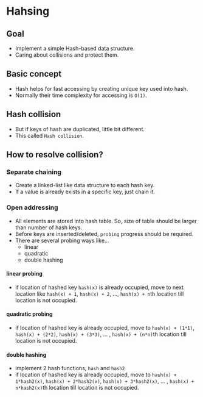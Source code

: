 # Hahsing

## Goal

- Implement a simple Hash-based data structure.
- Caring about collisions and protect them.

## Basic concept

- Hash helps for fast accessing by creating unique key used into hash.
- Normally their time complexity for accessing is `O(1)`.

## Hash collision

- But if keys of hash are duplicated, little bit different.
- This called `Hash collision`.

## How to resolve collision?

### Separate chaining

- Create a linked-list like data structure to each hash key.
- If a value is already exists in a specific key, just chain it.

### Open addressing

- All elements are stored into hash table. So, size of table should be larger than number of hash keys.
- Before keys are inserted/deleted, `probing` progress should be required.
- There are several probing ways like...
  - linear
  - quadratic
  - double hashing

#### linear probing

- if location of hashed key `hash(x)` is already occupied, move to next location like `hash(x) + 1`, `hash(x) + 2`, ..., `hash(x) + n`th location till location is not occupied.

#### quadratic probing

- if location of hashed key is already occupied, move to `hash(x) + (1*1)`, `hash(x) + (2*2)`, `hash(x) + (3*3)`, ... , `hash(x) + (n*n)`th location till location is not occupied.

#### double hashing

- implement 2 hash functions, `hash` and `hash2`
- if location of hashed key is already occupied, move to `hash(x) + 1*hash2(x)`, `hash(x) + 2*hash2(x)`, `hash(x) + 3*hash2(x)`, ... , `hash(x) + n*hash2(x)`th location till location is not occupied.
